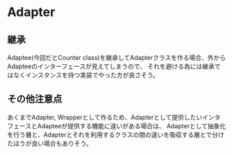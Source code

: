 # Adapter

## 継承

Adaptee(今回だとCounter class)を継承してAdapterクラスを作る場合、外からAdapteeのインターフェースが見えてしまうので、
それを避ける為には継承ではなくインスタンスを持つ実装でやった方が良さそう。

## その他注意点

あくまでAdapter, Wrapperとして作るため、Adapterとして提供したいインタフェースとAdapteeが提供する機能に違いがある場合は、
Adapterとして抽象化を行う層と、Adapterとそれを利用するクラスの間の違いを吸収する層とで分けたほうが良い場合もありそう。
